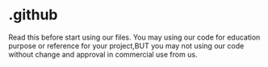 # .github
Read this before start using our files.
You may using our code for education purpose or reference for your project,BUT you may not using our code without change and approval in commercial use from us.
